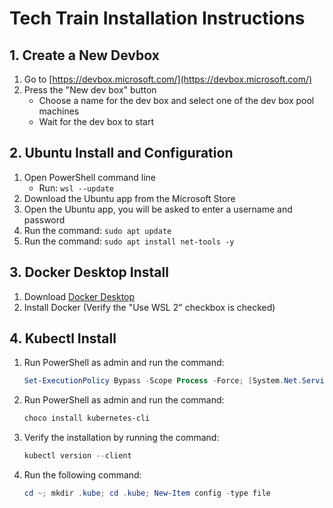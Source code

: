 # Tech Train Installation Instructions

## 1. Create a New Devbox
1. Go to [https://devbox.microsoft.com/](https://devbox.microsoft.com/)
2. Press the "New dev box" button
    - Choose a name for the dev box and select one of the dev box pool machines
    - Wait for the dev box to start

## 2. Ubuntu Install and Configuration
1. Open PowerShell command line
    - Run: `wsl --update`
2. Download the Ubuntu app from the Microsoft Store
3. Open the Ubuntu app, you will be asked to enter a username and password
4. Run the command: `sudo apt update`
5. Run the command: `sudo apt install net-tools -y`

## 3. Docker Desktop Install
1. Download [Docker Desktop](https://www.docker.com/products/docker-desktop)
2. Install Docker (Verify the "Use WSL 2" checkbox is checked)

## 4. Kubectl Install
1. Run PowerShell as admin and run the command:
   ```powershell
   Set-ExecutionPolicy Bypass -Scope Process -Force; [System.Net.ServicePointManager]::SecurityProtocol = [System.Net.ServicePointManager]::SecurityProtocol -bor 3072; iex ((New-Object System.Net.WebClient).DownloadString('https://community.chocolatey.org/install.ps1'))
   ```
2. Run PowerShell as admin and run the command:
   ```powershell
   choco install kubernetes-cli
   ```
3. Verify the installation by running the command: 
   ```powershell
   kubectl version --client
   ```
5. Run the following command:
    ```powershell
    cd ~; mkdir .kube; cd .kube; New-Item config -type file
    ```